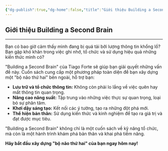 ```yaml
---
{"dg-publish":true,"dg-home":false,"title":"Giới thiệu Building a Second Brain","date":"2025-01-31","tags":["book","books/building-second-brain"],"dg-path":"Books/03 - Building a Second Brain/0a - Giới thiệu Building a Second Brain.md","permalink":"/books/03-building-a-second-brain/0a-gioi-thieu-building-a-second-brain/","dgPassFrontmatter":true,"updated":"2025-01-31T09:35:55.194+07:00"}
---
```


## Giới thiệu Building a Second Brain
---

Bạn có bao giờ cảm thấy mình đang bị quá tải bởi lượng thông tin khổng lồ? Bạn gặp khó khăn trong việc ghi nhớ, tổ chức và sử dụng hiệu quả những kiến thức mình có?

"Building a Second Brain" của Tiago Forte sẽ giúp bạn giải quyết những vấn đề này. Cuốn sách cung cấp một phương pháp toàn diện để bạn xây dựng một "bộ não thứ hai" bên ngoài, hỗ trợ bạn:

* **Lưu trữ và tổ chức thông tin:** Không còn phải lo lắng về việc quên hay mất thông tin quan trọng.
* **Nâng cao năng suất:** Tập trung vào những việc thực sự quan trọng, loại bỏ sự phân tâm.
* **Khơi dậy sáng tạo:** Kết nối các ý tưởng, tạo ra những đột phá mới.
* **Thể hiện bản thân:**  Sử dụng kiến thức và kinh nghiệm để tạo ra giá trị và đạt được mục tiêu.

"Building a Second Brain" không chỉ là một cuốn sách về kỹ năng tổ chức, mà còn là một hành trình khám phá bản thân và khai phá tiềm năng. 

**Hãy bắt đầu xây dựng "bộ não thứ hai" của bạn ngay hôm nay!**